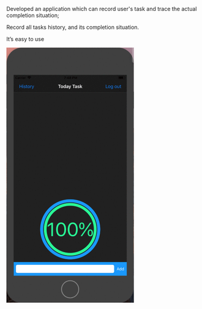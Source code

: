 Developed an application which can record user's task and trace the actual completion situation;

Record all tasks history, and its completion situation.

It’s easy to use

![image](https://github.com/JiananWen/Task-Track/blob/master/try1.gif)


